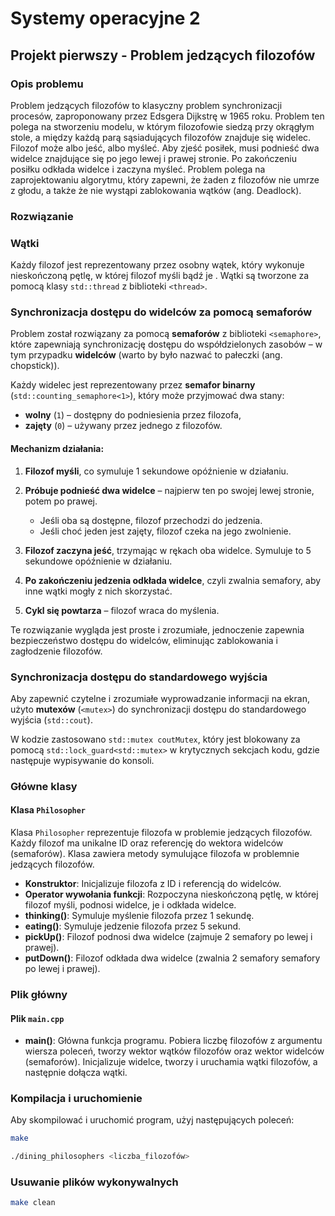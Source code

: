 # Systemy operacyjne 2

## Projekt pierwszy - Problem jedzących filozofów

### Opis problemu

Problem jedzących filozofów to klasyczny problem synchronizacji procesów, zaproponowany przez Edsgera Dijkstrę w 1965
roku. Problem ten polega na stworzeniu modelu, w którym filozofowie siedzą przy okrągłym stole, a między każdą parą
sąsiadujących filozofów znajduje się widelec. Filozof może albo jeść, albo myśleć. Aby zjeść posiłek, musi podnieść dwa
widelce znajdujące się po jego lewej i prawej stronie. Po zakończeniu posiłku odkłada widelce i zaczyna myśleć. Problem
polega na zaprojektowaniu algorytmu, który zapewni, że żaden z filozofów nie umrze z głodu, a także że nie wystąpi
zablokowania wątków (ang. Deadlock).

### Rozwiązanie

### Wątki

Każdy filozof jest reprezentowany przez osobny wątek, który wykonuje nieskończoną pętlę, w której filozof myśli bądź
je . Wątki są tworzone za pomocą klasy `std::thread` z biblioteki `<thread>`.

### Synchronizacja dostępu do widelców za pomocą semaforów

Problem został rozwiązany za pomocą **semaforów** z biblioteki `<semaphore>`, które zapewniają synchronizację dostępu do
współdzielonych zasobów – w tym przypadku **widelców** (warto by było nazwać to pałeczki (ang. chopstick)).

Każdy widelec jest reprezentowany przez **semafor binarny** (`std::counting_semaphore<1>`), który może przyjmować dwa
stany:

- **wolny** (`1`) – dostępny do podniesienia przez filozofa,
- **zajęty** (`0`) – używany przez jednego z filozofów.

#### Mechanizm działania:

1. **Filozof myśli**, co symuluje 1 sekundowe opóźnienie w działaniu.
2. **Próbuje podnieść dwa widelce** – najpierw ten po swojej lewej stronie, potem po prawej.

    - Jeśli oba są dostępne, filozof przechodzi do jedzenia.
    - Jeśli choć jeden jest zajęty, filozof czeka na jego zwolnienie.

3. **Filozof zaczyna jeść**, trzymając w rękach oba widelce. Symuluje to 5 sekundowe opóźnienie w działaniu.
4. **Po zakończeniu jedzenia odkłada widelce**, czyli zwalnia semafory, aby inne wątki mogły z nich skorzystać.
5. **Cykl się powtarza** – filozof wraca do myślenia.

Te rozwiązanie wygląda jest proste i zrozumiałe, jednoczenie zapewnia bezpieczeństwo dostępu do widelców, eliminując
zablokowania i zagłodzenie filozofów.

### Synchronizacja dostępu do standardowego wyjścia

Aby zapewnić czytelne i zrozumiałe wyprowadzanie informacji na ekran, użyto **mutexów** (`<mutex>`) do
synchronizacji dostępu do standardowego wyjścia (`std::cout`).

W kodzie zastosowano `std::mutex coutMutex`, który jest blokowany za pomocą `std::lock_guard<std::mutex>` w krytycznych
sekcjach kodu, gdzie następuje wypisywanie do konsoli.

### Główne klasy

#### Klasa `Philosopher`

Klasa `Philosopher` reprezentuje filozofa w problemie jedzących filozofów. Każdy filozof ma unikalne ID oraz referencję
do wektora widelców (semaforów). Klasa zawiera metody symulujące filozofa w problemnie jedzących filozofów.

- **Konstruktor**: Inicjalizuje filozofa z ID i referencją do widelców.
- **Operator wywołania funkcji**: Rozpoczyna nieskończoną pętlę, w której filozof myśli, podnosi widelce, je i odkłada
  widelce.
- **thinking()**: Symuluje myślenie filozofa przez 1 sekundę.
- **eating()**: Symuluje jedzenie filozofa przez 5 sekund.
- **pickUp()**: Filozof podnosi dwa widelce (zajmuje 2 semafory po lewej i prawej).
- **putDown()**: Filozof odkłada dwa widelce (zwalnia 2 semafory semafory po lewej i prawej).

### Plik główny

#### Plik `main.cpp`

- **main()**: Główna funkcja programu. Pobiera liczbę filozofów z argumentu wiersza poleceń, tworzy wektor wątków
  filozofów oraz wektor widelców (semaforów). Inicjalizuje widelce, tworzy i uruchamia wątki filozofów, a następnie
  dołącza wątki.

### Kompilacja i uruchomienie

Aby skompilować i uruchomić program, użyj następujących poleceń:

```sh
make
```

```sh
./dining_philosophers <liczba_filozofów>
```

### Usuwanie plików wykonywalnych

```sh
make clean
```